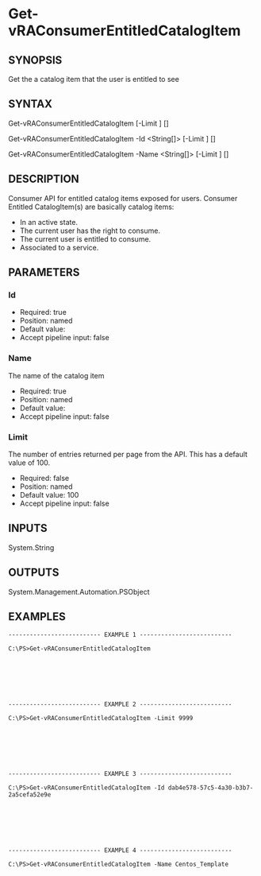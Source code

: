 # Get-vRAConsumerEntitledCatalogItem

## SYNOPSIS
    
Get the a catalog item that the user is entitled to see

## SYNTAX
 Get-vRAConsumerEntitledCatalogItem [-Limit <String>] [<CommonParameters>] Get-vRAConsumerEntitledCatalogItem -Id <String[]> [-Limit <String>] [<CommonParameters>] Get-vRAConsumerEntitledCatalogItem -Name <String[]> [-Limit <String>] [<CommonParameters>]    

## DESCRIPTION

Consumer API for entitled catalog items exposed for users. Consumer Entitled CatalogItem(s) are basically catalog items:
- In an active state.
- The current user has the right to consume.
- The current user is entitled to consume.
- Associated to a service.

## PARAMETERS


### Id


* Required: true
* Position: named
* Default value: 
* Accept pipeline input: false

### Name

The name of the catalog item

* Required: true
* Position: named
* Default value: 
* Accept pipeline input: false

### Limit

The number of entries returned per page from the API. This has a default value of 100.

* Required: false
* Position: named
* Default value: 100
* Accept pipeline input: false

## INPUTS

System.String

## OUTPUTS

System.Management.Automation.PSObject

## EXAMPLES
```
-------------------------- EXAMPLE 1 --------------------------

C:\PS>Get-vRAConsumerEntitledCatalogItem







-------------------------- EXAMPLE 2 --------------------------

C:\PS>Get-vRAConsumerEntitledCatalogItem -Limit 9999







-------------------------- EXAMPLE 3 --------------------------

C:\PS>Get-vRAConsumerEntitledCatalogItem -Id dab4e578-57c5-4a30-b3b7-2a5cefa52e9e







-------------------------- EXAMPLE 4 --------------------------

C:\PS>Get-vRAConsumerEntitledCatalogItem -Name Centos_Template
```

